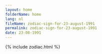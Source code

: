 ```yaml
---
layout: home
folderName: home
lang: nl
fileName: zodiac-sign-for-23-august-1991
permalink: zodiac-sign-for-23-august-1991
date: 23-08-1991
---
```

{% include zodiac.html %}
